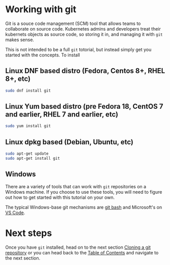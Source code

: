 # Working with git

Git is a souce code management (SCM) tool that allows teams
to collaborate on source code. Kubernetes admins and developers
treat their kubernets objects as source code, so storing it in,
and managing it with `git` makes sense.

This is not intended to be a full `git` totorial, but instead
simply get you started with the concepts. To install 

## Linux DNF based distro (Fedora, Centos 8+, RHEL 8+, etc)

```bash
sudo dnf install git
```

## Linux Yum based distro (pre Fedora 18, CentOS 7 and earlier, RHEL 7 and earlier, etc)

```bash
sudo yum install git
```

## Linux dpkg based (Debian, Ubuntu, etc)

```bash
sudo apt-get update
sudo apt-get install git
```

## Windows

There are a variety of tools that can work with `git` repositories
on a Windows machine. If you choose to use these tools, you will
need to figure out how to get started with this tutorial on your
own.

The typical Windows-base git mechanisms are [git bash](https://git-scm.com/download/win)
and Microsoft's on [VS Code](https://code.visualstudio.com/download).

# Next steps

Once you have `git` installed, head on to the next section [Cloning a git repository](../02-Cloning-a-git-Repository)
or you can head back to the [Table of Contents](../) and navigate to the next section.
